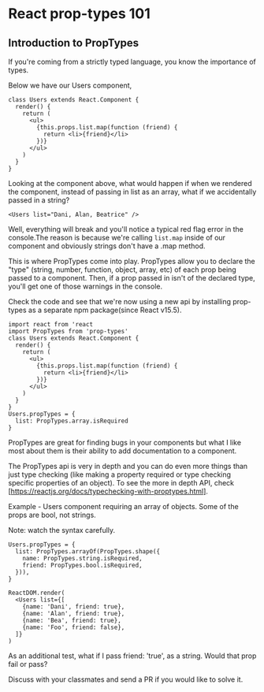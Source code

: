 # React prop-types 101
## Introduction to PropTypes
If you're coming from a strictly typed language, you know the importance of types.

Below we have our Users component,
```
class Users extends React.Component {
  render() {
    return (
      <ul>
        {this.props.list.map(function (friend) {
          return <li>{friend}</li>
        })}
      </ul>
    )
  }
}
```
Looking at the component above, what would happen if when we rendered the component, instead of passing in list as an array, what if we accidentally passed in a string?
```
<Users list="Dani, Alan, Beatrice" />
```
Well, everything will break and you'll notice a typical red flag error in the console.The reason is because we're calling `list.map` inside of our component and obviously strings don't have a .map method.

This is where PropTypes come into play. PropTypes allow you to declare the "type" (string, number, function, object, array, etc) of each prop being passed to a component. Then, if a prop passed in isn't of the declared type, you'll get one of those warnings in the console.

Check the code and see that we're now using a new api by installing prop-types as a separate npm package(since React v15.5).
```
import react from 'react
import PropTypes from 'prop-types'
class Users extends React.Component {
  render() {
    return (
      <ul>
        {this.props.list.map(function (friend) {
          return <li>{friend}</li>
        })}
      </ul>
    )
  }
}
Users.propTypes = {
  list: PropTypes.array.isRequired
}
```
PropTypes are great for finding bugs in your components but what I like most about them is their ability to add documentation to a component.

The PropTypes api is very in depth and you can do even more things than just type checking (like making a property required or type checking specific properties of an object). To see the more in depth API, check [https://reactjs.org/docs/typechecking-with-proptypes.html].

Example - Users component requiring an array of objects. Some of the props are bool, not strings.

Note: watch the syntax carefully.
```
Users.propTypes = {
  list: PropTypes.arrayOf(PropTypes.shape({
    name: PropTypes.string.isRequired,
    friend: PropTypes.bool.isRequired,
  })),
}

ReactDOM.render(
  <Users list={[
    {name: 'Dani', friend: true},
    {name: 'Alan', friend: true},
    {name: 'Bea', friend: true},
    {name: 'Foo', friend: false},
  ]}
)
```
As an additional test, what if I pass friend: 'true', as a string. Would that prop fail or pass?

Discuss with your classmates and send a PR if you would like to solve it.
